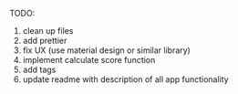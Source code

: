 TODO:

1. clean up files
2. add prettier
3. fix UX (use material design or similar library)
4. implement calculate score function
5. add tags
6. update readme with description of all app functionality
